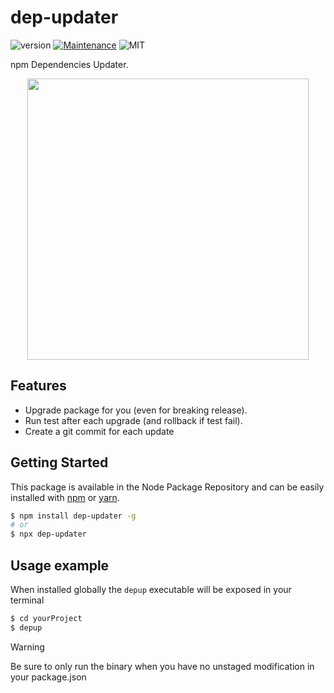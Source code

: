 # dep-updater
![version](https://img.shields.io/badge/dynamic/json.svg?url=https://raw.githubusercontent.com/fraxken/dep-updater/master/package.json&query=$.version&label=Version)
[![Maintenance](https://img.shields.io/badge/Maintained%3F-yes-green.svg)](https://github.com/fraxken/dep-updater/commit-activity)
![MIT](https://img.shields.io/github/license/mashape/apistatus.svg)

npm Dependencies Updater.

<p align="center">
    <img src="https://i.imgur.com/TaMxOrT.png" height="450">
</p>

## Features

- Upgrade package for you (even for breaking release).
- Run test after each upgrade (and rollback if test fail).
- Create a git commit for each update

## Getting Started

This package is available in the Node Package Repository and can be easily installed with [npm](https://docs.npmjs.com/getting-started/what-is-npm) or [yarn](https://yarnpkg.com).

```bash
$ npm install dep-updater -g
# or
$ npx dep-updater
```

## Usage example
When installed globally the `depup` executable will be exposed in your terminal

```bash
$ cd yourProject
$ depup
```

> [!WARNING]
> Be sure to only run the binary when you have no unstaged modification in your package.json
